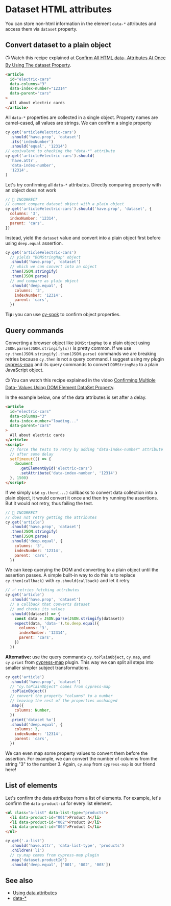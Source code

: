 # Dataset HTML attributes

You can store non-html information in the element `data-*` attributes and access them via `dataset` property.

## Convert dataset to a plain object

📺 Watch this recipe explained at [Confirm All HTML data- Attributes At Once By Using The dataset Property](https://youtu.be/t8BSY2czges).

<!-- fiddle Using data attributes -->

```html
<article
  id="electric-cars"
  data-columns="3"
  data-index-number="12314"
  data-parent="cars"
>
  All about electric cards
</article>
```

All `data-*` properties are collected in a single object. Property names are camel-cased, all values are strings. We can confirm a single property

```js
cy.get('article#electric-cars')
  .should('have.prop', 'dataset')
  .its('indexNumber')
  .should('equal', '12314')
// equivalent to checking the "data-*" attribute
cy.get('article#electric-cars').should(
  'have.attr',
  'data-index-number',
  '12314',
)
```

Let's try confirming all `data-*` attributes. Directly comparing property with an object does not work

```js skip
// 🚨 INCORRECT
// cannot compare dataset object with a plain object
cy.get('article#electric-cars').should('have.prop', 'dataset', {
  columns: '3',
  indexNumber: '12314',
  parent: 'cars',
})
```

Instead, yield the `dataset` value and convert into a plain object first before using `deep.equal` assertion.

```js
cy.get('article#electric-cars')
  // yields "DOMStringMap" object
  .should('have.prop', 'dataset')
  // which we can convert into an object
  .then(JSON.stringify)
  .then(JSON.parse)
  // and compare as plain object
  .should('deep.equal', {
    columns: '3',
    indexNumber: '12314',
    parent: 'cars',
  })
```

**Tip:** you can use [cy-spok](https://github.com/bahmutov/cy-spok) to confirm object properties.

<!-- fiddle-end -->

## Query commands

Converting a browser object like `DOMStringMap` to a plain object using `JSON.parse(JSON.stringify(x))` is pretty common. If we use `cy.then(JSON.stringify).then(JSON.parse)` commands we are breaking retries because `cy.then` is not a query command. I suggest using my plugin [cypress-map](https://github.com/bahmutov/cypress-map) and its query commands to convert `DOMStringMap` to a plain JavaScript object.

<!-- fiddle Convert dataset with retries -->

📺 You can watch this recipe explained in the video [Confirming Multiple Data- Values Using DOM Element DataSet Property](https://youtu.be/RZbAX2YRebM).

In the example below, one of the data attributes is set after a delay.

```html
<article
  id="electric-cars"
  data-columns="3"
  data-index-number="loading..."
  data-parent="cars"
>
  All about electric cards
</article>
<script>
  // force the tests to retry by adding "data-index-number" attribute
  // after some delay
  setTimeout(() => {
    document
      .getElementById('electric-cars')
      .setAttribute('data-index-number', '12314')
  }, 1500)
</script>
```

If we simply use `cy.then(...)` callbacks to convert data collection into a plain object, it would convert it once and then try running the assertions. But it would not retry, thus failing the test.

```js skip
// 🚨 INCORRECT
// does not retry getting the attributes
cy.get('article')
  .should('have.prop', 'dataset')
  .then(JSON.stringify)
  .then(JSON.parse)
  .should('deep.equal', {
    columns: '3',
    indexNumber: '12314',
    parent: 'cars',
  })
```

We can keep querying the DOM and converting to a plain object until the assertion passes. A simple built-in way to do this is to replace `cy.then(callback)` with `cy.should(callback)` and let it retry

```js skip
// ✅ retries fetching attributes
cy.get('article')
  .should('have.prop', 'dataset')
  // a callback that converts dataset
  // and checks its values
  .should((dataset) => {
    const data = JSON.parse(JSON.stringify(dataset))
    expect(data, 'data-').to.deep.equal({
      columns: '3',
      indexNumber: '12314',
      parent: 'cars',
    })
  })
```

**Alternative:** use the query commands `cy.toPlainObject`, `cy.map`, and `cy.print` from [cypress-map](https://github.com/bahmutov/cypress-map) plugin. This way we can split all steps into smaller simpler subject transformations.

```js
cy.get('article')
  .should('have.prop', 'dataset')
  // "cy.toPlainObject" comes from cypress-map
  .toPlainObject()
  // convert the property "columns" to a number
  // leaving the rest of the properties unchanged
  .map({
    columns: Number,
  })
  .print('dataset %o')
  .should('deep.equal', {
    columns: 3,
    indexNumber: '12314',
    parent: 'cars',
  })
```

We can even map some property values to convert them before the assertion. For example, we can convert the number of columns from the string "3" to the number 3. Again, `cy.map` from `cypress-map` is our friend here!

<!-- fiddle-end -->

## List of elements

Let's confirm the data attributes from a list of elements. For example, let's confirm the `data-product-id` for every list element.

<!-- fiddle List of elements -->

```html
<ul class="a-list" data-list-type="products">
  <li data-product-id="001">Product A</li>
  <li data-product-id="002">Product B</li>
  <li data-product-id="003">Product C</li>
</ul>
```

```js
cy.get('.a-list')
  .should('have.attr', 'data-list-type', 'products')
  .children('li')
  // cy.map comes from cypress-map plugin
  .map('dataset.productId')
  .should('deep.equal', ['001', '002', '003'])
```

<!-- fiddle-end -->

## See also

- [Using data attributes](https://developer.mozilla.org/en-US/docs/Learn/HTML/Howto/Use_data_attributes)
- [data-\*](https://developer.mozilla.org/en-US/docs/Web/HTML/Global_attributes/data-*)
